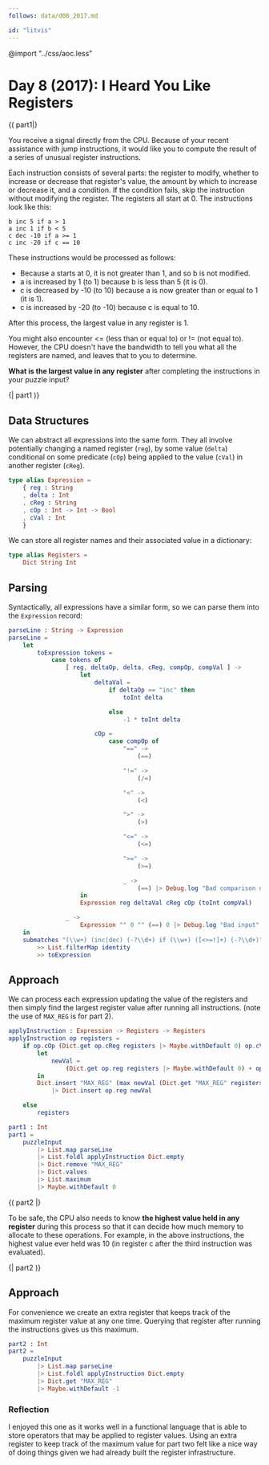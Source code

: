 ```yaml
---
follows: data/d08_2017.md

id: "litvis"
---
```


@import "../css/aoc.less"

# Day 8 (2017): I Heard You Like Registers

{( part1|}

You receive a signal directly from the CPU. Because of your recent assistance with jump instructions, it would like you to compute the result of a series of unusual register instructions.

Each instruction consists of several parts: the register to modify, whether to increase or decrease that register's value, the amount by which to increase or decrease it, and a condition. If the condition fails, skip the instruction without modifying the register. The registers all start at 0. The instructions look like this:

    b inc 5 if a > 1
    a inc 1 if b < 5
    c dec -10 if a >= 1
    c inc -20 if c == 10

These instructions would be processed as follows:

- Because a starts at 0, it is not greater than 1, and so b is not modified.
- a is increased by 1 (to 1) because b is less than 5 (it is 0).
- c is decreased by -10 (to 10) because a is now greater than or equal to 1 (it is 1).
- c is increased by -20 (to -10) because c is equal to 10.

After this process, the largest value in any register is 1.

You might also encounter <= (less than or equal to) or != (not equal to). However, the CPU doesn't have the bandwidth to tell you what all the registers are named, and leaves that to you to determine.

**What is the largest value in any register** after completing the instructions in your puzzle input?

{| part1 )}

## Data Structures

We can abstract all expressions into the same form. They all involve potentially changing a named register (`reg`), by some value (`delta`) conditional on some predicate (`cOp`) being applied to the value (`cVal`) in another register (`cReg`).

```elm {l}
type alias Expression =
    { reg : String
    , delta : Int
    , cReg : String
    , cOp : Int -> Int -> Bool
    , cVal : Int
    }
```

We can store all register names and their associated value in a dictionary:

```elm {l}
type alias Registers =
    Dict String Int
```

## Parsing

Syntactically, all expressions have a similar form, so we can parse them into the `Expression` record:

```elm {l}
parseLine : String -> Expression
parseLine =
    let
        toExpression tokens =
            case tokens of
                [ reg, deltaOp, delta, cReg, compOp, compVal ] ->
                    let
                        deltaVal =
                            if deltaOp == "inc" then
                                toInt delta

                            else
                                -1 * toInt delta

                        cOp =
                            case compOp of
                                "==" ->
                                    (==)

                                "!=" ->
                                    (/=)

                                "<" ->
                                    (<)

                                ">" ->
                                    (>)

                                "<=" ->
                                    (<=)

                                ">=" ->
                                    (>=)

                                _ ->
                                    (==) |> Debug.log "Bad comparison op"
                    in
                    Expression reg deltaVal cReg cOp (toInt compVal)

                _ ->
                    Expression "" 0 "" (==) 0 |> Debug.log "Bad input"
    in
    submatches "(\\w+) (inc|dec) (-?\\d+) if (\\w+) ([<>=!]+) (-?\\d+)"
        >> List.filterMap identity
        >> toExpression
```

## Approach

We can process each expression updating the value of the registers and then simply find the largest register value after running all instructions.
(note the use of `MAX_REG` is for part 2).

```elm {l}
applyInstruction : Expression -> Registers -> Registers
applyInstruction op registers =
    if op.cOp (Dict.get op.cReg registers |> Maybe.withDefault 0) op.cVal then
        let
            newVal =
                (Dict.get op.reg registers |> Maybe.withDefault 0) + op.delta
        in
        Dict.insert "MAX_REG" (max newVal (Dict.get "MAX_REG" registers |> Maybe.withDefault 0)) registers
            |> Dict.insert op.reg newVal

    else
        registers
```

```elm {l r}
part1 : Int
part1 =
    puzzleInput
        |> List.map parseLine
        |> List.foldl applyInstruction Dict.empty
        |> Dict.remove "MAX_REG"
        |> Dict.values
        |> List.maximum
        |> Maybe.withDefault 0
```

{( part2 |}

To be safe, the CPU also needs to know **the highest value held in any register** during this process so that it can decide how much memory to allocate to these operations. For example, in the above instructions, the highest value ever held was 10 (in register c after the third instruction was evaluated).

{| part2 )}

## Approach

For convenience we create an extra register that keeps track of the maximum register value at any one time. Querying that register after running the instructions gives us this maximum.

```elm {l r}
part2 : Int
part2 =
    puzzleInput
        |> List.map parseLine
        |> List.foldl applyInstruction Dict.empty
        |> Dict.get "MAX_REG"
        |> Maybe.withDefault -1
```

### Reflection

I enjoyed this one as it works well in a functional language that is able to store operators that may be applied to register values. Using an extra register to keep track of the maximum value for part two felt like a nice way of doing things given we had already built the register infrastructure.
